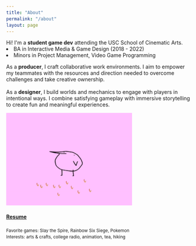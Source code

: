 ```yaml
---
title: "About"
permalink: "/about"
layout: page
---
```


<div class="container3">
  Hi! I'm a <b><olive>student game dev</olive></b> attending the USC School of Cinematic Arts.

  <li>BA in Interactive Media & Game Design (2018 - 2022)</li>
  <li>Minors in Project Management, Video Game Programming</li>
   
  As a <b><orange>producer</orange></b>, I craft collaborative work environments. I aim to empower my teammates with the resources and direction needed to overcome challenges and take creative ownership.
  <br>   
  As a <b><orange>designer</orange></b>, I build worlds and mechanics to engage with players in intentional ways. I combine satisfying gameplay with immersive storytelling to create fun and meaningful experiences.
</div>

<div class="container4">
  <img src="/assets/images/kero.gif" alt="kero" width="340"/>
</div> 
 
<div class="container3">
  <h4><div class="button"><a href="https://drive.google.com/file/d/1AKyIY1TZsOQoJ51c2OlOMfBiSViqMt8j/view?usp=sharing target="_blank">Resume</a></div></h4>
  <small>Favorite games: Slay the Spire, Rainbow Six Siege, Pokemon</small><br><small>Interests: arts & crafts, college radio, animation, tea, hiking</small>
</div>